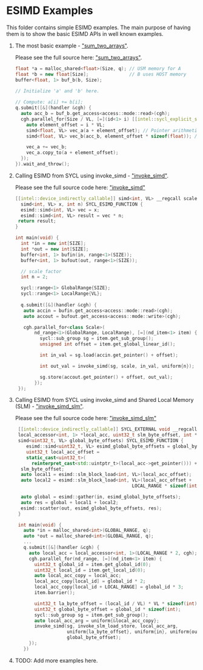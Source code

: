 # ESIMD Examples

This folder contains simple ESIMD examples. The main purpose of having them
is to show the basic ESIMD APIs in well known examples.

1) The most basic example - ["sum_two_arrays"](./sum_two_arrays.md).
   
   Please see the full source here: ["sum_two_arrays"](./sum_two_arrays.md).
   ```c++
   float *a = malloc_shared<float>(Size, q); // USM memory for A
   float *b = new float[Size];               // B uses HOST memory
   buffer<float, 1> buf_b(b, Size);

   // Initialize 'a' and 'b' here.
    
   // Compute: a[i] += b[i];
   q.submit([&](handler &cgh) {
     auto acc_b = buf_b.get_access<access::mode::read>(cgh);
     cgh.parallel_for(Size / VL, [=](id<1> i) [[intel::sycl_explicit_simd]] {
       auto element_offset = i * VL;
       simd<float, VL> vec_a(a + element_offset); // Pointer arithmetic uses element offset
       simd<float, VL> vec_b(acc_b, element_offset * sizeof(float)); // accessor API uses byte-offset

       vec_a += vec_b;
       vec_a.copy_to(a + element_offset);
     });
   }).wait_and_throw();
   ```
2) Calling ESIMD from SYCL using invoke_simd - ["invoke_simd"](./invoke_simd.md).
   
   Please see the full source code here: ["invoke_simd"](./invoke_simd.md)
   ```c++
   [[intel::device_indirectly_callable]] simd<int, VL> __regcall scale(
     simd<int, VL> x, int n) SYCL_ESIMD_FUNCTION {
     esimd::simd<int, VL> vec = x;
     esimd::simd<int, VL> result = vec * n;
    return result;
   }

   int main(void) { 
     int *in = new int[SIZE];
     int *out = new int[SIZE];
     buffer<int, 1> bufin(in, range<1>(SIZE));
     buffer<int, 1> bufout(out, range<1>(SIZE));

     // scale factor
     int n = 2;

     sycl::range<1> GlobalRange{SIZE};
     sycl::range<1> LocalRange{VL};
    
     q.submit([&](handler &cgh) {
      auto accin = bufin.get_access<access::mode::read>(cgh);
      auto accout = bufout.get_access<access::mode::write>(cgh);

      cgh.parallel_for<class Scale>(
          nd_range<1>(GlobalRange, LocalRange), [=](nd_item<1> item) {
            sycl::sub_group sg = item.get_sub_group();
            unsigned int offset = item.get_global_linear_id();

            int in_val = sg.load(accin.get_pointer() + offset);

            int out_val = invoke_simd(sg, scale, in_val, uniform{n});

            sg.store(accout.get_pointer() + offset, out_val);
          });
    });
    ```
3)  Calling ESIMD from SYCL using invoke_simd and Shared Local Memory (SLM) - ["invoke_simd_slm"](./invoke_simd_slm.md).
  
    Please see the full source code here: ["invoke_simd_slm"](./invoke_simd_slm.md)
    ```c++
     [[intel::device_indirectly_callable]] SYCL_EXTERNAL void __regcall invoke_slm_load_store(
     local_accessor<int, 1> *local_acc, uint32_t slm_byte_offset, int *in, int *out,
     simd<uint32_t, VL> global_byte_offsets) SYCL_ESIMD_FUNCTION {
        esimd::simd<uint32_t, VL> esimd_global_byte_offsets = global_byte_offsets;
        uint32_t local_acc_offset =
        static_cast<uint32_t>(
          reinterpret_cast<std::uintptr_t>(local_acc->get_pointer())) +
      slm_byte_offset;
      auto local1 = esimd::slm_block_load<int, VL>(local_acc_offset);
      auto local2 = esimd::slm_block_load<int, VL>(local_acc_offset +
                                               LOCAL_RANGE * sizeof(int));

      auto global = esimd::gather(in, esimd_global_byte_offsets);
      auto res = global + local1 + local2;
      esimd::scatter(out, esimd_global_byte_offsets, res);
     }

     int main(void) {
       auto *in = malloc_shared<int>(GLOBAL_RANGE, q);
       auto *out = malloc_shared<int>(GLOBAL_RANGE, q);
       ...
       q.submit([&](handler &cgh) {
         auto local_acc = local_accessor<int, 1>(LOCAL_RANGE * 2, cgh);
         cgh.parallel_for(nd_range, [=](nd_item<1> item) {
           uint32_t global_id = item.get_global_id(0);
           uint32_t local_id = item.get_local_id(0);
           auto local_acc_copy = local_acc;
           local_acc_copy[local_id] = global_id * 2;
           local_acc_copy[local_id + LOCAL_RANGE] = global_id * 3;
           item.barrier();

           uint32_t la_byte_offset = (local_id / VL) * VL * sizeof(int);
           uint32_t global_byte_offset = global_id * sizeof(int);
           sycl::sub_group sg = item.get_sub_group();
           auto local_acc_arg = uniform{&local_acc_copy};
           invoke_simd(sg, invoke_slm_load_store, local_acc_arg,
                       uniform{la_byte_offset}, uniform{in}, uniform{out},
                       global_byte_offset);
         });
       })
    ```

5) TODO: Add more examples here.
